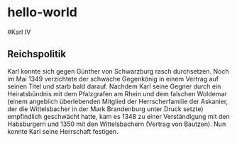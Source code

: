 # hello-world

#Karl IV
## Reichspolitik

Karl konnte sich gegen Günther von Schwarzburg rasch durchsetzen. Noch im Mai 1349 verzichtete der schwache Gegenkönig in einem Vertrag auf seinen Titel und starb bald darauf. Nachdem Karl seine Gegner durch ein Heiratsbündnis mit dem Pfalzgrafen am Rhein und dem falschen Woldemar (einem angeblich überlebenden Mitglied der Herrscherfamilie der Askanier, der die Wittelsbacher in der Mark Brandenburg unter Druck setzte) empfindlich geschwächt hatte, kam es 1348 zu einer Verständigung mit den Habsburgern und 1350 mit den Wittelsbachern (Vertrag von Bautzen). Nun konnte Karl seine Herrschaft festigen.

